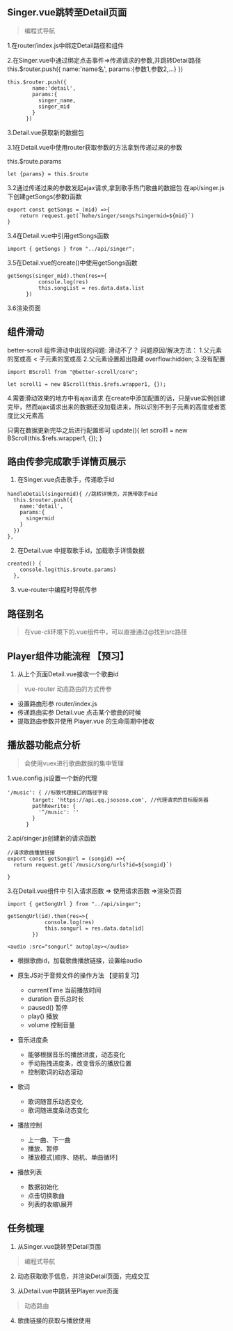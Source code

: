 ## Singer.vue跳转至Detail页面
> 编程式导航

1.在router/index.js中绑定Detail路径和组件

2.在Singer.vue中通过绑定点击事件=>传递请求的参数,并跳转Detail路径
this.$router.push({
  name:'name名',
  params:{参数1,参数2,...}
})
```
this.$router.push({
        name:'detail',
        params:{
          singer_name,
          singer_mid
        }
      })
```


3.Detail.vue获取新的数据包

3.1在Detail.vue中使用router获取参数的方法拿到传递过来的参数

this.$route.params
```
let {params} = this.$route
```

3.2通过传递过来的参数发起ajax请求,拿到歌手热门歌曲的数据包
在api/singer.js下创建getSongs(参数)函数
```
export const getSongs = (mid) =>{
    return request.get(`hehe/singer/songs?singermid=${mid}`)
}
```

3.4在Detail.vue中引用getSongs函数
```
import { getSongs } from "../api/singer";
```

3.5在Detail.vue的create()中使用getSongs函数
```
getSongs(singer_mid).then(res=>{
          console.log(res)
          this.songList = res.data.data.list
      })
```
3.6渲染页面

## 组件滑动
better-scroll
组件滑动中出现的问题:
滑动不了？
问题原因/解决方法：
1.父元素的宽或高 < 子元素的宽或高
2.父元素设置超出隐藏
overflow:hidden;
3.没有配置
```
import BScroll from "@better-scroll/core";

let scroll1 = new BScroll(this.$refs.wrapper1, {});
```
4.需要滑动效果的地方中有ajax请求
在create中添加配置的话，只是vue实例创建完毕，然而ajax请求出来的数据还没加载进来，所以识别不到子元素的高度或者宽度比父元素高

只需在数据更新完毕之后进行配置即可
update(){
  let scroll1 = new BScroll(this.$refs.wrapper1, {});
}

## 路由传参完成歌手详情页展示
1. 在Singer.vue点击歌手，传递歌手id
```
handleDetail(singermid){ //跳转详情页，并携带歌手mid
  this.$router.push({
    name:'detail',
    params:{
      singermid
    }
  })
},
```

2. 在Detail.vue 中提取歌手id，加载歌手详情数据
```
created() {
    console.log(this.$route.params)
  },
```

3. vue-router中编程时导航传参

## 路径别名
> 在vue-cli环境下的.vue组件中，可以直接通过@找到src路径


## Player组件功能流程  【预习】

1. 从上个页面Detail.vue接收一个歌曲id
> vue-router 动态路由的方式传参
  + 设置路由形参   router/index.js
  + 传递路由实参   Detail.vue  点击某个歌曲的时候
  + 提取路由参数并使用   Player.vue  的生命周期中接收

## 播放器功能点分析
> 会使用vuex进行歌曲数据的集中管理

1.vue.config.js设置一个新的代理
```
'/music': { //标致代理接口的路径字段
        target: 'https://api.qq.jsososo.com', //代理请求的目标服务器
        pathRewrite: {
          '^/music': ''
        }
      }
```
2.api/singer.js创建新的请求函数
```
//请求歌曲播放链接
export const getSongUrl = (songid) =>{
  return request.get(`/music/song/urls?id=${songid}`)

}
```

3.在Detail.vue组件中 引入请求函数 => 使用请求函数 =>渲染页面
```
import { getSongUrl } from "../api/singer";
```

```
getSongUrl(id).then(res=>{
            console.log(res)
            this.songurl = res.data.data[id]
        })
```

```
<audio :src="songurl" autoplay></audio>
```


  + 根据歌曲id，加载歌曲播放链接，设置给audio
  + 原生JS对于音频文件的操作方法 【提前复习】
    - currentTime    当前播放时间
    - duration       音乐总时长
    - paused()       暂停
    - play()         播放
    - volume         控制音量
  + 音乐进度条
    - 能够根据音乐的播放进度，动态变化
    - 手动拖拽进度条，改变音乐的播放位置
    - 控制歌词的动态滚动

  + 歌词
    - 歌词随音乐动态变化
    - 歌词随进度条动态变化

  + 播放控制
    - 上一曲、下一曲
    - 播放、暂停
    - 播放模式[顺序、随机、单曲循环]

  + 播放列表
    - 数据初始化
    - 点击切换歌曲
    - 列表的收缩\展开

## 任务梳理
1. 从Singer.vue跳转至Detail页面
> 编程式导航

2. 动态获取歌手信息，并渲染Detail页面，完成交互

3. 从Detail.vue中跳转至Player.vue页面
> 动态路由

4. 歌曲链接的获取与播放使用
